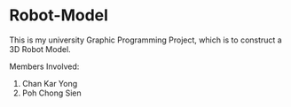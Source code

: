 # Robot-Model
This is my university Graphic Programming Project, which is to construct a 3D Robot Model.

Members Involved:
1) Chan Kar Yong
2) Poh Chong Sien
